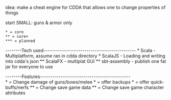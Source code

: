 idea: make a cheat engine for CDDA that allows one to change properties of things

start SMALL: guns & armor only

    * = core 
    ** = core+
    *** = planned 


--------Tech used---------------------------------------------
    * Scala - Multiplatform, assume ran in cdda directory
    * ScalaJS - Loading and writing into cdda's json 
    ** ScalaFX - multiplat GUI 
    ** sbt-assembly - publish one fat jar for everyone to use  

--------Features--------------------------------------------     
    * = Change damage of guns/bows/melee
    * = offer backups
    * = offer quick-buffs/nerfs
    ** = Change save game data
    ** = Change save game character attributes 

